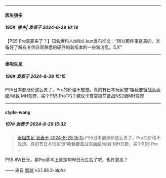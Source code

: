 ﻿
*****

####  医生狼多  
##### 195#         楼主| 发表于 2024-8-29 10:19

【PS5 Pro真要来了？】知名爆料人billbil_kun发布推文：“所以那件事是真的。准备好了解有关你非常熟悉的硬件的新版本的一些新消息。5.X” ​​​


*****

####  泰坦失足  
##### 196#       发表于 2024-8-29 15:15

PS5日本都涨价这么贵了，Pro的价格不敢想。真的有日本玩家想“哇我要备战高画面/帧数 MH荒野，买个PS5 Pro”吗？建议卡普空提前备战NS2版MH荒野


*****

####  clyde-wang  
##### 197#       发表于 2024-8-29 15:32

<blockquote><a href="httphttps://bbs.saraba1st.com/2b/forum.php?mod=redirect&amp;goto=findpost&amp;pid=66053913&amp;ptid=2124085" target="_blank">泰坦失足 发表于 2024-8-29 15:15</a>
PS5日本都涨价这么贵了，Pro的价格不敢想。真的有日本玩家想“哇我要备战高画面/帧数 MH荒野，买个PS5 Pro ...</blockquote>
PS5 8W日元，那Pro基本上就是10W日元左右了吧，也许更高？

—— 来自 [鹅球](https://www.pgyer.com/xfPejhuq) v3.1.88.3-alpha

